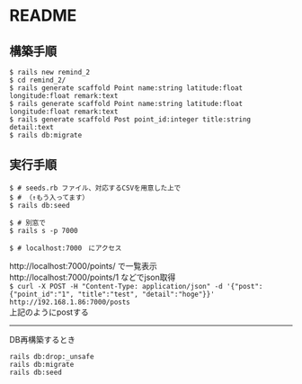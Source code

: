 # README

## 構築手順

```
$ rails new remind_2  
$ cd remind_2/  
$ rails generate scaffold Point name:string latitude:float longitude:float remark:text  
$ rails generate scaffold Point name:string latitude:float longitude:float remark:text  
$ rails generate scaffold Post point_id:integer title:string detail:text  
$ rails db:migrate  
```

## 実行手順

```
$ # seeds.rb ファイル、対応するCSVを用意した上で  
$ # （↑もう入ってます）  
$ rails db:seed  

$ # 別窓で  
$ rails s -p 7000  

$ # localhost:7000　にアクセス  
```

http://localhost:7000/points/ で一覧表示  
http://localhost:7000/points/1 などでjson取得  
`$ curl -X POST -H "Content-Type: application/json" -d '{"post":{"point_id":"1", "title":"test", "detail":"hoge"}}' http://192.168.1.86:7000/posts`  
上記のようにpostする  

--------------  
DB再構築するとき  

```
rails db:drop:_unsafe  
rails db:migrate  
rails db:seed  
```
